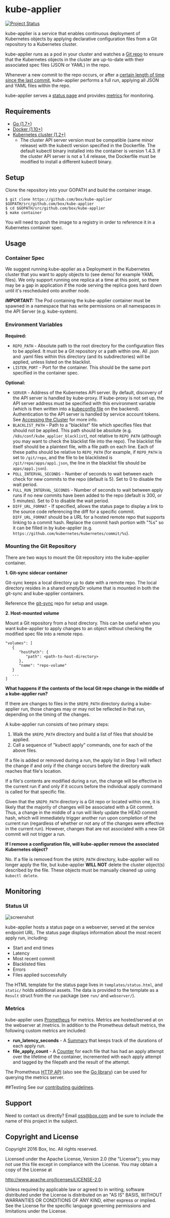 # kube-applier

[![Project Status](http://opensource.box.com/badges/active.svg)](http://opensource.box.com/badges)

kube-applier is a service that enables continuous deployment of Kubernetes objects by applying declarative configuration files from a Git repository to a Kubernetes cluster. 

kube-applier runs as a pod in your cluster and watches a [Git repo](#mounting-the-git-repository) to ensure that the Kubernetes objects in the cluster are up-to-date with their associated spec files (JSON or YAML) in the repo.

Whenever a new commit to the repo occurs, or after a [certain length of time since the last commit](#run-interval), kube-applier performs a full run, applying all JSON and YAML files within the repo.

kube-applier serves a [status page](#status-ui) and provides [metrics](#metrics) for monitoring.

## Requirements
* [Go (1.7+)](https://golang.org/dl/)
* [Docker (1.10+)](https://docs.docker.com/engine/getstarted/step_one/#step-1-get-docker)
* [Kubernetes cluster (1.2+)](http://kubernetes.io/docs/getting-started-guides/binary_release/)
    * The cluster API server version must be compatible (same minor release) with the kubectl version specified in the Dockerfile. The default kubectl binary installed into the container is version 1.4.3. If the cluster API server is not a 1.4 release, the Dockerfile must be modified to install a different kubectl binary.

## Setup

Clone the repository into your GOPATH and build the container image.
```
$ git clone https://github.com/box/kube-applier $GOPATH/src/github.com/box/kube-applier
$ cd $GOPATH/src/github.com/box/kube-applier
$ make container
```

You will need to push the image to a registry in order to reference it in a Kubernetes container spec.

## Usage

### Container Spec
We suggest running kube-applier as a Deployment in the Kubernetes cluster that you want to apply objects to (see demo/ for example YAML files). We only support running one replica at a time at this point, so there may be a gap in application if the node serving the replica goes hard down until it's rescheduled onto another node.

***IMPORTANT:*** The Pod containing the kube-applier container must be spawned in a namespace that has write permissions on all namespaces in the API Server (e.g. kube-system).

### Environment Variables

**Required:**
* `REPO_PATH` - Absolute path to the root directory for the configuration files to be applied. It must be a Git repository or a path within one. All .json and .yaml files within this directory (and its subdirectories) will be applied, unless listed on the blacklist.
* `LISTEN_PORT` - Port for the container. This should be the same port specified in the container spec.

**Optional:**
* `SERVER` - Address of the Kubernetes API server. By default, discovery of the API server is handled by kube-proxy. If kube-proxy is not set up, the API server address must be specified with this environment variable (which is then written into a [kubeconfig file](http://kubernetes.io/docs/user-guide/kubeconfig-file/) on the backend). Authentication to the API server is handled by service account tokens. See [Accessing the Cluster](http://kubernetes.io/docs/user-guide/accessing-the-cluster/#accessing-the-api-from-a-pod) for more info.
* `BLACKLIST_PATH` - Path to a "blacklist" file which specifies files that should not be applied. This path should be absolute (e.g. `/k8s/conf/kube_applier_blacklist`), not relative to `REPO_PATH` (although you may want to check the blacklist file into the repo). The blacklist file itself should be a plaintext file, with a file path on each line. Each of these paths should be relative to `REPO_PATH` (for example, if `REPO_PATH` is set to `/git/repo`, and the file to be blacklisted is `/git/repo/apps/app1.json`, the line in the blacklist file should be `apps/app1.json`).
* `POLL_INTERVAL_SECONDS` - Number of seconds to wait between each check for new commits to the repo (default is 5). Set to 0 to disable the wait period.
* <a name="run-interval"></a>`FULL_RUN_INTERVAL_SECONDS` - Number of seconds to wait between apply runs if no new commits have been added to the repo (default is 300, or 5 minutes). Set to 0 to disable the wait period.
* `DIFF_URL_FORMAT` - If specified, allows the status page to display a link to the source code referencing the diff for a specific commit. `DIFF_URL_FORMAT` should be a URL for a hosted remote repo that supports linking to a commit hash. Replace the commit hash portion with "%s" so it can be filled in by kube-applier (e.g. `https://github.com/kubernetes/kubernetes/commit/%s`).

### Mounting the Git Repository

There are two ways to mount the Git repository into the kube-applier container.

**1. Git-sync sidecar container**

Git-sync keeps a local directory up to date with a remote repo. The local directory resides in a shared emptyDir volume that is mounted in both the git-sync and kube-applier containers.

Reference the [git-sync](https://https://github.com/kubernetes/git-sync) repo for setup and usage.

**2. Host-mounted volume**

Mount a Git repository from a host directory. This can be useful when you want kube-applier to apply changes to an object without checking the modified spec file into a remote repo.
```
"volumes": [
   {
      "hostPath": {
         "path": <path-to-host-directory>
      },
      "name": "repo-volume"
   }
   ...
]
```

**What happens if the contents of the local Git repo change in the middle of a kube-applier run?**

If there are changes to files in the `$REPO_PATH` directory during a kube-applier run, those changes may or may not be reflected in that run, depending on the timing of the changes. 

A kube-applier run consists of two primary steps:

1. Walk the `$REPO_PATH` directory and build a list of files that should be applied.
2. Call a sequence of "kubectl apply" commands, one for each of the above files. 

If a file is added or removed during a run, the apply list in Step 1 will reflect the change if and only if the change occurs before the directory walk reaches that file's location.

If a file's contents are modified during a run, the change will be effective in the current run if and only if it occurs before the individual apply command is called for that specific file.

Given that the `$REPO_PATH` directory is a Git repo or located within one, it is likely that the majority of changes will be associated with a Git commit. Thus, a change in the middle of a run will likely update the HEAD commit hash, which will immediately trigger another run upon completion of the current run (regardless of whether or not any of the changes were effective in the current run). However, changes that are not associated with a new Git commit will not trigger a run.

**If I remove a configuration file, will kube-applier remove the associated Kubernetes object?**

No. If a file is removed from the `$REPO_PATH` directory, kube-applier will no longer apply the file, but kube-applier **WILL NOT** delete the cluster object(s) described by the file. These objects must be manually cleaned up using `kubectl delete`.


## Monitoring
### Status UI
![screenshot](https://github.com/box/kube-applier/raw/master/static/img/status_page_screenshot.png "Status Page Screenshot")

kube-applier hosts a status page on a webserver, served at the service endpoint URL. The status page displays information about the most recent apply run, including:
* Start and end times
* Latency
* Most recent commit
* Blacklisted files
* Errors
* Files applied successfully

The HTML template for the status page lives in `templates/status.html`, and `static/` holds additional assets. The data is provided to the template as a `Result` struct from the `run` package (see `run/` and `webserver/`).

### Metrics
kube-applier uses [Prometheus](https://github.com/prometheus/client_golang) for metrics. Metrics are hosted/served at on the webserver at /metrics. In addition to the Prometheus default metrics, the following custom metrics are included:
* **run_latency_seconds** - A [Summary](https://godoc.org/github.com/prometheus/client_golang/prometheus#Summary) that keeps track of the durations of each apply run.
* **file_apply_count** - A [Counter](https://godoc.org/github.com/prometheus/client_golang/prometheus#Counter) for each file that has had an apply attempt over the lifetime of the container, incremented with each apply attempt and tagged by the filepath and the result of the attempt.

The Prometheus [HTTP API](https://prometheus.io/docs/querying/api/) (also see the [Go library](https://github.com/prometheus/client_golang/tree/master/api/prometheus)) can be used for querying the metrics server.

##Testing
See our [contributing guidelines](CONTRIBUTING.md#step-7-run-the-tests).

## Support

Need to contact us directly? Email oss@box.com and be sure to include the name of this project in the subject.

## Copyright and License

Copyright 2016 Box, Inc. All rights reserved.

Licensed under the Apache License, Version 2.0 (the "License");
you may not use this file except in compliance with the License.
You may obtain a copy of the License at

   http://www.apache.org/licenses/LICENSE-2.0

Unless required by applicable law or agreed to in writing, software
distributed under the License is distributed on an "AS IS" BASIS,
WITHOUT WARRANTIES OR CONDITIONS OF ANY KIND, either express or implied.
See the License for the specific language governing permissions and
limitations under the License.
